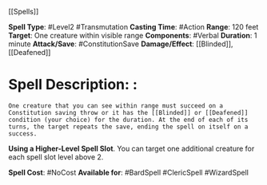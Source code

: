 [[Spells]]

**Spell Type**: #Level2 #Transmutation 
**Casting Time**: #Action 
**Range**: 120 feet
**Target**: One creature within visible range
**Components**: #Verbal 
**Duration**: 1 minute 
**Attack/Save**: #ConstitutionSave 
**Damage/Effect**: [[Blinded]], [[Deafened]]

# Spell Description: : 
	One creature that you can see within range must succeed on a Constitution saving throw or it has the [[Blinded]] or [[Deafened]] condition (your choice) for the duration. At the end of each of its turns, the target repeats the save, ending the spell on itself on a success.

**Using a Higher-Level Spell Slot**. You can target one
additional creature for each spell slot level above 2.

**Spell Cost**: #NoCost 
**Available for**: #BardSpell #ClericSpell #WizardSpell 